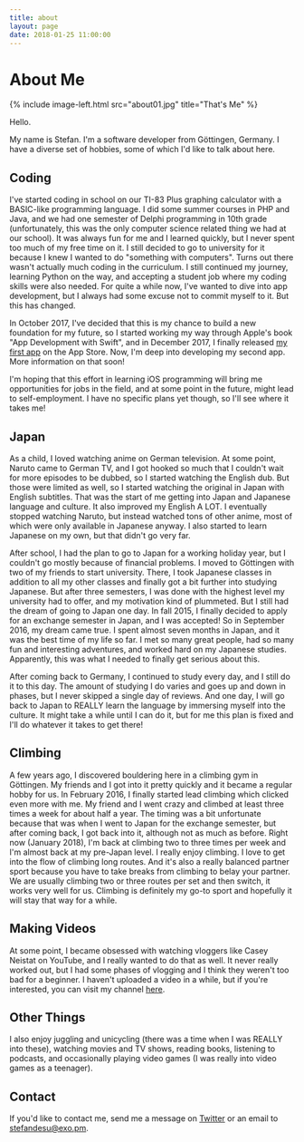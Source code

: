 ```yaml
---
title: about
layout: page
date: 2018-01-25 11:00:00
---
```

# About Me

{% include image-left.html src="about01.jpg" title="That's Me" %}

Hello.

My name is Stefan. I'm a software developer from Göttingen, Germany. I have a diverse set of hobbies, some of which I'd like to talk about here.

<div style="clear:both;"></div>

## Coding
I've started coding in school on our TI-83 Plus graphing calculator with a BASIC-like programming language. I did some summer courses in PHP and Java, and we had one semester of Delphi programming in 10th grade (unfortunately, this was the only computer science related thing we had at our school). It was always fun for me and I learned quickly, but I never spent too much of my free time on it. I still decided to go to university for it because I knew I wanted to do "something with computers". Turns out there wasn't actually much coding in the curriculum. I still continued my journey, learning Python on the way, and accepting a student job where my coding skills were also needed. For quite a while now, I've wanted to dive into app development, but I always had some excuse not to commit myself to it. But this has changed.

In October 2017, I've decided that this is my chance to build a new foundation for my future, so I started working my way through Apple's book "App Development with Swift", and in December 2017, I finally released [my first app](/nodoka/) on the App Store. Now, I'm deep into developing my second app. More information on that soon!

I'm hoping that this effort in learning iOS programming will bring me opportunities for jobs in the field, and at some point in the future, might lead to self-employment. I have no specific plans yet though, so I'll see where it takes me!

## Japan
As a child, I loved watching anime on German television. At some point, Naruto came to German TV, and I got hooked so much that I couldn't wait for more episodes to be dubbed, so I started watching the English dub. But those were limited as well, so I started watching the original in Japan with English subtitles. That was the start of me getting into Japan and Japanese language and culture. It also improved my English A LOT. I eventually stopped watching Naruto, but instead watched tons of other anime, most of which were only available in Japanese anyway. I also started to learn Japanese on my own, but that didn't go very far.

After school, I had the plan to go to Japan for a working holiday year, but I couldn't go mostly because of financial problems. I moved to Göttingen with two of my friends to start university. There, I took Japanese classes in addition to all my other classes and finally got a bit further into studying Japanese. But after three semesters, I was done with the highest level my university had to offer, and my motivation kind of plummeted. But I still had the dream of going to Japan one day. In fall 2015, I finally decided to apply for an exchange semester in Japan, and I was accepted! So in September 2016, my dream came true. I spent almost seven months in Japan, and it was the best time of my life so far. I met so many great people, had so many fun and interesting adventures, and worked hard on my Japanese studies. Apparently, this was what I needed to finally get serious about this.

After coming back to Germany, I continued to study every day, and I still do it to this day. The amount of studying I do varies and goes up and down in phases, but I never skipped a single day of reviews. And one day, I will go back to Japan to REALLY learn the language by immersing myself into the culture. It might take a while until I can do it, but for me this plan is fixed and I'll do whatever it takes to get there!

## Climbing
A few years ago, I discovered bouldering here in a climbing gym in Göttingen. My friends and I got into it pretty quickly and it became a regular hobby for us. In February 2016, I finally started lead climbing which clicked even more with me. My friend and I went crazy and climbed at least three times a week for about half a year. The timing was a bit unfortunate because that was when I went to Japan for the exchange semester, but after coming back, I got back into it, although not as much as before. Right now (January 2018), I'm back at climbing two to three times per week and I'm almost back at my pre-Japan level. I really enjoy climbing. I love to get into the flow of climbing long routes. And it's also a really balanced partner sport because you have to take breaks from climbing to belay your partner. We are usually climbing two or three routes per set and then switch, it works very well for us. Climbing is definitely my go-to sport and hopefully it will stay that way for a while.

## Making Videos
At some point, I became obsessed with watching vloggers like Casey Neistat on YouTube, and I really wanted to do that as well. It never really worked out, but I had some phases of vlogging and I think they weren't too bad for a beginner. I haven't uploaded a video in a while, but if you're interested, you can visit my channel [here](https://www.youtube.com/channel/UCc8Hh2eMk1PUO4u5q74mmWQ).

<!-- TODO: Link my favorites from my channel. -->

## Other Things
I also enjoy juggling and unicycling (there was a time when I was REALLY into these), watching movies and TV shows, reading books, listening to podcasts, and occasionally playing video games (I was really into video games as a teenager).

## Contact
If you'd like to contact me, send me a message on [Twitter](https://twitter.com/stefandesu) or an email to [stefandesu@exo.pm](mailto:stefandesu@exo.pm).
